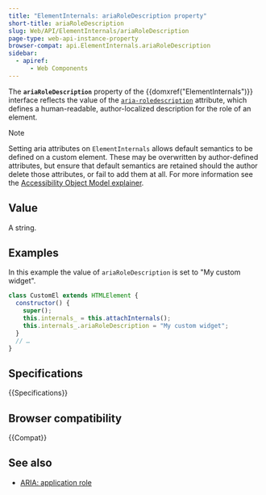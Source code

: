 ```yaml
---
title: "ElementInternals: ariaRoleDescription property"
short-title: ariaRoleDescription
slug: Web/API/ElementInternals/ariaRoleDescription
page-type: web-api-instance-property
browser-compat: api.ElementInternals.ariaRoleDescription
sidebar:
  - apiref:
      - Web Components
---
```


The **`ariaRoleDescription`** property of the {{domxref("ElementInternals")}} interface reflects the value of the [`aria-roledescription`](/en-US/docs/Web/Accessibility/ARIA/Reference/Attributes/aria-roledescription) attribute, which defines a human-readable, author-localized description for the role of an element.

> [!NOTE]
> Setting aria attributes on `ElementInternals` allows default semantics to be defined on a custom element. These may be overwritten by author-defined attributes, but ensure that default semantics are retained should the author delete those attributes, or fail to add them at all. For more information see the [Accessibility Object Model explainer](https://wicg.github.io/aom/explainer.html#default-semantics-for-custom-elements-via-the-elementinternals-object).

## Value

A string.

## Examples

In this example the value of `ariaRoleDescription` is set to "My custom widget".

```js
class CustomEl extends HTMLElement {
  constructor() {
    super();
    this.internals_ = this.attachInternals();
    this.internals_.ariaRoleDescription = "My custom widget";
  }
  // …
}
```

## Specifications

{{Specifications}}

## Browser compatibility

{{Compat}}

## See also

- [ARIA: application role](/en-US/docs/Web/Accessibility/ARIA/Reference/Roles/application_role)
